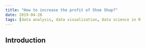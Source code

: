 ```yaml
---
title: "How to increase the profit of Shoe Shop?"
date: 2019-04-28
tags: [data analysis, data visualization, data science in R
---
```

## Introduction

